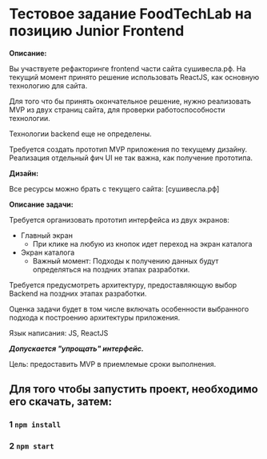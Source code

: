 # Тестовое задание FoodTechLab на позицию Junior Frontend

**Описание:**

Вы участвуете рефакторинге frontend части сайта сушивесла.рф. На текущий момент принято решение использовать ReactJS, как основную технологию для сайта.

Для того что бы принять окончательное решение, нужно реализовать MVP из двух страниц сайта, для проверки работоспособности технологии.

Технологии backend еще не определены.

Требуется создать прототип MVP приложения по текущему дизайну. Реализация отдельный фич UI не так важна, как получение прототипа.

**Дизайн:**

Все ресурсы можно брать с текущего сайта: [сушивесла.рф]

**Описание задачи:**

Требуется организовать прототип интерфейса из двух экранов:

- Главный экран
  - При клике на любую из кнопок идет переход на экран каталога
- Экран каталога
  - Важный момент: Подходы к получению данных будут определяться на поздних этапах разработки.

Требуется предусмотреть архитектуру, предоставляющую выбор Backend на поздних этапах разработки.

Оценка задачи будет в том числе включать особенности выбранного подхода к построению архитектуры приложения.

Язык написания: JS, ReactJS

**_Допускается "упрощать" интерфейс._**

Цель: предоставить MVP в приемлемые сроки выполнения.

## Для того чтобы запустить проект, необходимо его скачать, затем:

### 1 `npm install`

### 2 `npm start`
